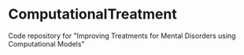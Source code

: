 # ComputationalTreatment
Code repository for "Improving Treatments for Mental Disorders using Computational Models"

